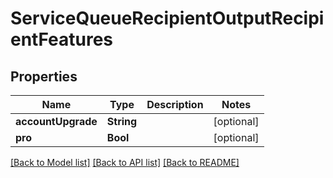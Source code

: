 # ServiceQueueRecipientOutputRecipientFeatures

## Properties
Name | Type | Description | Notes
------------ | ------------- | ------------- | -------------
**accountUpgrade** | **String** |  | [optional] 
**pro** | **Bool** |  | [optional] 

[[Back to Model list]](../README.md#documentation-for-models) [[Back to API list]](../README.md#documentation-for-api-endpoints) [[Back to README]](../README.md)


